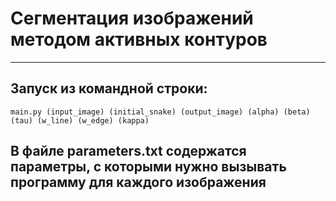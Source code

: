 # Сегментация изображений методом активных контуров
___
## Запуск из командной строки:
    main.py (input_image) (initial_snake) (output_image) (alpha) (beta) (tau) (w_line) (w_edge) (kappa)
## В файле parameters.txt содержатся параметры, с которыми нужно вызывать программу для каждого изображения
